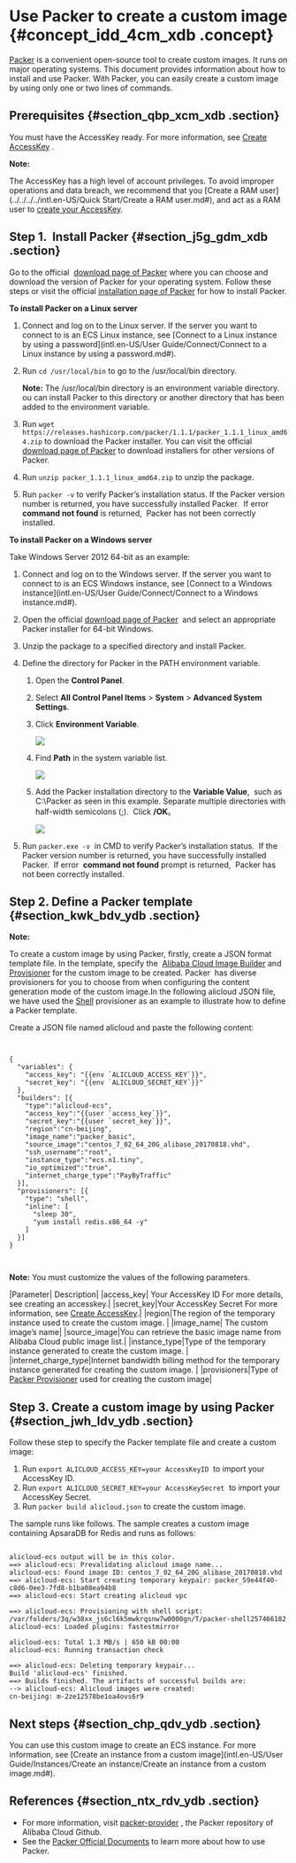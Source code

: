 # Use Packer to create a custom image {#concept_idd_4cm_xdb .concept}

[Packer](https://www.packer.io/) is a convenient open-source tool to create custom images. It runs on major operating systems. This document provides information about how to install and use Packer. With Packer, you can easily create a custom image by using only one or two lines of commands.

## Prerequisites {#section_qbp_xcm_xdb .section}

You must have the AccessKey ready. For more information, see [Create AccessKey](https://help.aliyun.com/document_detail/53045.html) .

**Note:** 

The AccessKey has a high level of account privileges. To avoid improper operations and data breach, we recommend that you [Create a RAM user](../../../../intl.en-US/Quick Start/Create a RAM user.md#), and act as a RAM user to [create your AccessKey](https://help.aliyun.com/document_detail/53045.html).

## Step 1.  Install Packer {#section_j5g_gdm_xdb .section}

Go to the official  [download page of Packer](https://www.packer.io/downloads.html) where you can choose and download the version of Packer for your operating system. Follow these steps or visit the official [installation page of Packer](https://www.packer.io/docs/install/index.html) for how to install Packer.

**To install Packer on a Linux server**

1.  Connect and log on to the Linux server. If the server you want to connect to is an ECS Linux instance, see [Connect to a Linux instance by using a password](intl.en-US/User Guide/Connect/Connect to a Linux instance by using a password.md#).
2.  Run `cd /usr/local/bin` to go to the /usr/local/bin directory. 

    **Note:** The /usr/local/bin directory is an environment variable directory. ou can install Packer to this directory or another directory that has been added to the environment variable.

3.  Run `wget https://releases.hashicorp.com/packer/1.1.1/packer_1.1.1_linux_amd64.zip` to download the Packer installer. You can visit the official [download page of Packer](https://www.packer.io/downloads.html) to download installers for other versions of Packer.
4.  Run `unzip packer_1.1.1_linux_amd64.zip` to unzip the package.
5.  Run `packer -v` to verify Packer’s installation status. If the Packer version number is returned, you have successfully installed Packer.  If error **command not found** is returned,  Packer has not been correctly installed.

**To install Packer on a Windows server**

Take Windows Server 2012 64-bit as an example:

1.  Connect and log on to the Windows server. If the server you want to connect to is an ECS Windows instance, see [Connect to a Windows instance](intl.en-US/User Guide/Connect/Connect to a Windows instance.md#).
2.  Open the official [download page of Packer](https://www.packer.io/downloads.html)  and select an appropriate Packer installer for 64-bit Windows.
3.  Unzip the package to a specified directory and install Packer.
4.  Define the directory for Packer in the PATH environment variable.
    1.  Open the **Control Panel**.
    2.  Select **All Control Panel Items** \> **System** \> **Advanced System Settings**.
    3.  Click **Environment Variable**.

        ![](images/4603_en-US.png)

    4.  Find **Path** in the system variable list.

        ![](images/4604_en-US.png)

    5.  Add the Packer installation directory to the **Variable Value**,  such as C:\\Packer as seen in this example. Separate multiple directories with half-width semicolons \(;\).  Click **/OK**。

        ![](images/4605_en-US.png)

5.  Run `packer.exe -v`  in CMD to verify Packer’s installation status.  If the Packer version number is returned, you have successfully installed Packer.  If error  **command not found** prompt is returned,  Packer has not been correctly installed.

## Step 2. Define a Packer template {#section_kwk_bdv_ydb .section}

**Note:** 

To create a custom image by using Packer, firstly, create a JSON format template file. In the template, specify the  [Alibaba Cloud Image Builder](https://www.packer.io/docs/builders/alicloud-ecs.html) and  [Provisioner](https://www.packer.io/docs/provisioners/index.html) for the custom image to be created. Packer  has diverse provisioners for you to choose from when configuring the content generation mode of the custom image.In the following alicloud JSON file, we have used the [Shell](https://www.packer.io/docs/provisioners/shell.html) provisioner as an example to illustrate how to define a Packer template.

Create a JSON file named alicloud and paste the following content:

```


{
  "variables": {
    "access_key": "{{env `ALICLOUD_ACCESS_KEY`}}",
    "secret_key": "{{env `ALICLOUD_SECRET_KEY`}}"
  },
  "builders": [{
    "type":"alicloud-ecs",
    "access_key":"{{user `access_key`}}",
    "secret_key":"{{user `secret_key`}}",
    "region":"cn-beijing",
    "image_name":"packer_basic",
    "source_image":"centos_7_02_64_20G_alibase_20170818.vhd",
    "ssh_username":"root",
    "instance_type":"ecs.n1.tiny",
    "io_optimized":"true",
    "internet_charge_type":"PayByTraffic"
  }],
  "provisioners": [{
    "type": "shell",
    "inline": [
      "sleep 30",
      "yum install redis.x86_64 -y"
    ]
  }]
}



```

**Note:** You must customize the values of the following parameters.

|Parameter| Description|
|access\_key| Your AccessKey ID For more details, see creating an accesskey.|
|secret\_key|Your AccessKey Secret For more information, see [Create AccessKey](https://help.aliyun.com/document_detail/53045.html).|
|region|The region of the temporary instance used to create the custom image. |
|image\_name| The custom image’s name|
|source\_image|You can retrieve the basic image name from Alibaba Cloud public image list.|
|instance\_type|Type of the temporary instance generated to create the custom image. |
|internet\_charge\_type|Internet bandwidth billing method for the temporary instance generated for creating the custom image. |
|provisioners|Type of [Packer Provisioner](https://www.packer.io/docs/provisioners/index.html) used for creating the custom image|

## Step 3. Create a custom image by using Packer {#section_jwh_ldv_ydb .section}

Follow these step to specify the Packer template file and create a custom image:

1.  Run `export ALICLOUD_ACCESS_KEY=your AccessKeyID`  to import your AccessKey ID.
2.  Run `export ALICLOUD_SECRET_KEY=your AccessKeySecret`  to import your AccessKey Secret.
3.  Run `packer build alicloud.json` to create the custom image.

The sample runs like follows. The sample creates a custom image containing ApsaraDB for Redis and runs as follows:

```

alicloud-ecs output will be in this color.
==> alicloud-ecs: Prevalidating alicloud image name...
alicloud-ecs: Found image ID: centos_7_02_64_20G_alibase_20170818.vhd
==> alicloud-ecs: Start creating temporary keypair: packer_59e44f40-c8d6-0ee3-7fd8-b1ba08ea94b8
==> alicloud-ecs: Start creating alicloud vpc

==> alicloud-ecs: Provisioning with shell script: /var/folders/3q/w38xx_js6cl6k5mwkrqsnw7w0000gn/T/packer-shell257466182
alicloud-ecs: Loaded plugins: fastestmirror

alicloud-ecs: Total 1.3 MB/s | 650 kB 00:00
alicloud-ecs: Running transaction check

==> alicloud-ecs: Deleting temporary keypair...
Build 'alicloud-ecs' finished.
==> Builds finished. The artifacts of successful builds are:
--> alicloud-ecs: Alicloud images were created:
cn-beijing: m-2ze12578be1oa4ovs6r9
```

## Next steps {#section_chp_qdv_ydb .section}

You can use this custom image to create an ECS instance. For more information, see [Create an instance from a custom image](intl.en-US/User Guide/Instances/Create an instance/Create an instance from a custom image.md#).

## References {#section_ntx_rdv_ydb .section}

-   For more information, visit [packer-provider](https://github.com/alibaba/packer-provider) , the Packer repository of Alibaba Cloud Github.
-   See the [Packer Official Documents](https://www.packer.io/docs/index.html) to learn more about how to use Packer.

